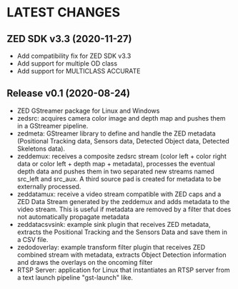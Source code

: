 LATEST CHANGES
==============

ZED SDK v3.3 (2020-11-27)
---------------------
- Add compatibility fix for ZED SDK v3.3
- Add support for multiple OD class
- Add support for MULTICLASS ACCURATE

Release v0.1 (2020-08-24)
--------------------------
- ZED GStreamer package for Linux and Windows
- zedsrc: acquires camera color image and depth map and pushes them in a GStreamer pipeline.
- zedmeta: GStreamer library to define and handle the ZED metadata (Positional Tracking data, Sensors data, Detected Object data, Detected Skeletons data).
- zeddemux: receives a composite zedsrc stream (color left + color right data or color left + depth map + metadata), processes the eventual depth data and pushes them in two separated new streams named src_left and src_aux. A third source pad is created for metadata to be externally processed.
- zeddatamux: receive a video stream compatible with ZED caps and a ZED Data Stream generated by the zeddemux and adds metadata to the video stream. This is useful if metadata are removed by a filter that does not automatically propagate metadata
- zeddatacsvsink: example sink plugin that receives ZED metadata, extracts the Positional Tracking and the Sensors Data and save them in a CSV file.
- zedodoverlay: example transform filter plugin that receives ZED combined stream with metadata, extracts Object Detection information and draws the overlays on the oncoming filter
- RTSP Server: application for Linux that instantiates an RTSP server from a text launch pipeline "gst-launch" like.
